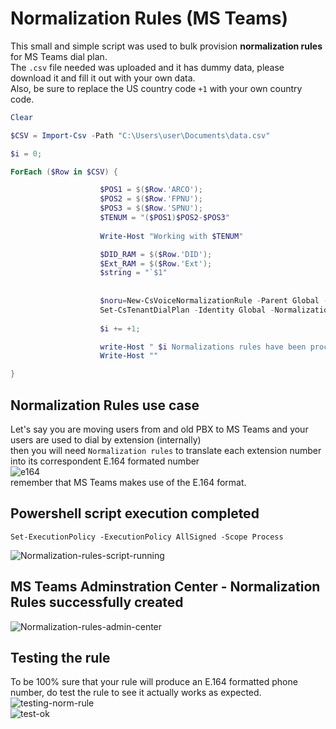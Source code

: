 # Normalization Rules (MS Teams)
This small and simple script was used to bulk provision **normalization rules** for MS Teams dial plan.<br>
The `.csv` file needed was uploaded and it has dummy data, please download it and fill it out with your own data.<br>
Also, be sure to replace the US country code `+1` with your own country code.<br>
```powershell
Clear

$CSV = Import-Csv -Path "C:\Users\user\Documents\data.csv"

$i = 0;

ForEach ($Row in $CSV) {

                    $POS1 = $($Row.'ARCO');
                    $POS2 = $($Row.'FPNU');
                    $POS3 = $($Row.'SPNU');
                    $TENUM = "($POS1)$POS2-$POS3"
                                        
                    Write-Host "Working with $TENUM" 

                    $DID_RAM = $($Row.'DID');
                    $Ext_RAM = $($Row.'Ext');
                    $string = "`$1"
                   
                                                          
                    $noru=New-CsVoiceNormalizationRule -Parent Global -Description 'extensions dialing' -Name "NR $Ext_RAM" -Pattern "^($Ext_RAM)$" -Translation "+1$DID_RAM;ext=$string" -IsInternalExtension $false -InMemory
                    Set-CsTenantDialPlan -Identity Global -NormalizationRules @{add=$noru}
                    
                    $i += +1;

                    write-Host " $i Normalizations rules have been processed.." -ForegroundColor Yellow -BackgroundColor DarkGreen
                    Write-Host ""

}
```
## Normalization Rules use case
Let's say you are moving users from and old PBX to MS Teams and your users are used to dial by extension (internally)<br>
then you will need `Normalization rules` to translate each extension number into its correspondent E.164 formated number<br>
![e164](https://github.com/danielurra/ms-teams-normalization-rules/assets/51704179/32a7cb34-1b01-492a-b85b-d4ea9d33faa8)<br>
remember that MS Teams makes use of the E.164 format.<br>
## Powershell script execution completed
```powershel
Set-ExecutionPolicy -ExecutionPolicy AllSigned -Scope Process
```
![Normalization-rules-script-running](https://github.com/danielurra/ms-teams-normalization-rules/assets/51704179/8525e6f6-b203-46bd-a054-5c71026ee8d2)<br>
## MS Teams Adminstration Center - Normalization Rules successfully created
![Normalization-rules-admin-center](https://github.com/danielurra/ms-teams-normalization-rules/assets/51704179/47c2d1f8-a880-47b8-a63a-4cf4024e3416)<br>
## Testing the rule
To be 100% sure that your rule will produce an E.164 formatted phone number, do test the rule to see it actually works as expected.<br>
![testing-norm-rule](https://github.com/danielurra/ms-teams-normalization-rules/assets/51704179/0ec3b8fe-6a94-4e70-bf41-8f23e7f7bef7)<br>
![test-ok](https://github.com/danielurra/ms-teams-normalization-rules/assets/51704179/a4787a65-ffed-4b0e-804c-c9bfe99acdad)<br>




